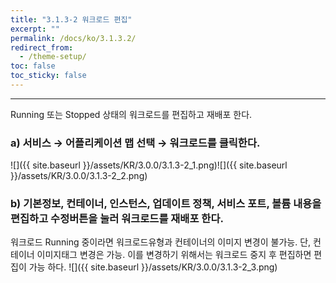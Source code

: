 ```yaml
---
title: "3.1.3-2 워크로드 편집"
excerpt: ""
permalink: /docs/ko/3.1.3.2/
redirect_from:
  - /theme-setup/
toc: false
toc_sticky: false
---
```


---
Running 또는 Stopped 상태의 워크로드를 편집하고 재배포 한다.

### a\) 서비스 → 어플리케이션 맵 선택 → 워크로드를 클릭한다.
![]({{ site.baseurl }}/assets/KR/3.0.0/3.1.3-2_1.png)![]({{ site.baseurl }}/assets/KR/3.0.0/3.1.3-2_2.png)

### b\) 기본정보, 컨테이너, 인스턴스, 업데이트 정책, 서비스 포트, 볼륨 내용을 편집하고 수정버튼을 눌러 워크로드를 재배포 한다.

워크로드 Running 중이라면 워크로드유형과 컨테이너의 이미지 변경이 불가능. 단, 컨테이너 이미지태그 변경은 가능. 이를 변경하기 위해서는 워크로드 중지 후 편집하면 편집이 가능 하다.
![]({{ site.baseurl }}/assets/KR/3.0.0/3.1.3-2_3.png)
